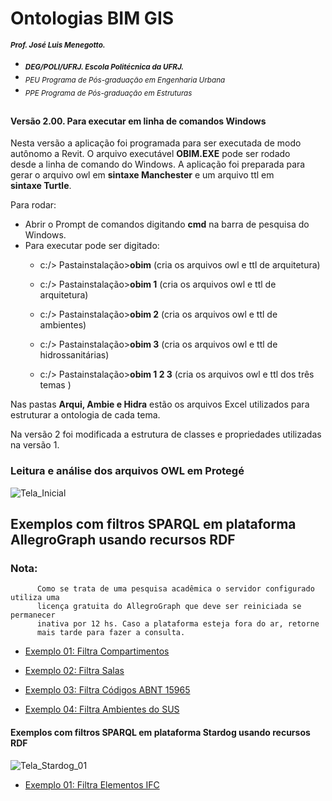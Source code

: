 # Ontologias BIM GIS
<sub> **_Prof. José Luis Menegotto._**</sub> 
+ <sub> **_DEG/POLI/UFRJ. Escola Politécnica da UFRJ._**</sub>
+ <sub> _PEU Programa de Pós-graduação em Engenharia Urbana_</sub>
+ <sub> _PPE Programa de Pós-graduação em Estruturas_</sub>
## 
#### Versão 2.00. Para executar em linha de comandos Windows 

Nesta versão a aplicação foi programada para ser executada de modo autônomo a Revit. O arquivo executável **OBIM.EXE** pode ser rodado  
desde a linha de comando do Windows. A aplicação foi preparada para gerar o arquivo owl em **sintaxe Manchester** e um arquivo ttl em  
**sintaxe Turtle**.   

Para rodar:


  * Abrir o Prompt de comandos digitando **cmd** na barra de pesquisa do Windows.
  * Para executar pode ser digitado:  
    * c:/> Pastainstalação>**obim** (cria os arquivos owl e ttl de arquitetura)
    
    * c:/> Pastainstalação>**obim 1** (cria os  arquivos owl e ttl de arquitetura)  
    * c:/> Pastainstalação>**obim 2** (cria os arquivos owl e ttl de ambientes)  
    * c:/> Pastainstalação>**obim 3** (cria os arquivos owl e ttl de hidrossanitárias)  

    * c:/> Pastainstalação>**obim 1 2 3** (cria os arquivos owl e ttl dos três temas )  

Nas pastas **Arqui, Ambie e Hidra** estão os arquivos Excel utilizados para estruturar a ontologia de cada tema.  

Na versão 2 foi modificada a estrutura de classes e propriedades utilizadas na versão 1.  

### **Leitura e análise dos arquivos OWL em Protegé**  
![Tela_Inicial](https://user-images.githubusercontent.com/9437020/226172682-0c1a09aa-7069-428d-a8b8-fe8abb9ea39c.PNG)

## **Exemplos com filtros SPARQL em plataforma AllegroGraph usando recursos RDF**
### Nota:
          Como se trata de uma pesquisa acadêmica o servidor configurado utiliza uma   
          licença gratuita do AllegroGraph que deve ser reiniciada se permanecer  
          inativa por 12 hs. Caso a plataforma esteja fora do ar, retorne 
          mais tarde para fazer a consulta. 

- [Exemplo 01: Filtra Compartimentos](https://ag12pnceqjh5hmxu.allegrograph.cloud/webview/repositories/BIM/exec-query/anonymous/0bPosp-_jUoqS11H-tBo4/results?text=Select+%3Fcomp+%3Fnome+%3Fcod+%3Ftema+%3Fdes+%3Fem+%3Fcat+%3Fid+%3Farea%0AWhere%0A%7B%0A+++%3Fcomp+a+arq%3AQuarto%3B%0A+++++++++arq%3Atema+++++++++%3Ftema+%3B+%0A+++++++++arq%3Adescri%C3%A7%C3%A3o++++%3Fdes++%3B+%0A+++++++++arq%3A%C3%A9.dentro.de++%3Fem+++%3B%0A+++++++++arq%3A%C3%A9.categoria++%3Fcat++%3B%0A+++++++++arq%3Atem.ID+++++++%3Fid+++%3B%0A+++++++++arq%3A%C3%A1rea+++++++++%3Farea+%3B%0A+++++++++arq%3Anome+++++++++%3Fnome+%3B+++++++++++++++++%0A+++++++++arq%3Ac%C3%B3digo+++++++%3Fcod++.%0A%7D&language=SPARQL)

- [Exemplo 02: Filtra Salas](https://ag12pnceqjh5hmxu.allegrograph.cloud/webview/repositories/BIM/exec-query/anonymous/YNDFVHLWW1LzJKe5shtt5/results?text=select+%3Fem+%3Ftema+%3Fsala+%3Fcod+%3Fare%0Awhere+%0A%7B%0A+++%3Fsala+arq%3Ac%C3%B3digo+%3Fcod+%3B%0A+++++++++arq%3A%C3%A1rea+++%3Fare+%3B%0A+++++++++arq%3Atema+++%3Ftema%3B%0A+++++++++arq%3A%C3%A9.dentro.de+%3Fem.%0A%7D%0Aorder+by+%3Fem+%3Fare&language=SPARQL)

- [Exemplo 03: Filtra Códigos ABNT 15965](https://ag12pnceqjh5hmxu.allegrograph.cloud/webview/repositories/BIM/exec-query/anonymous/igfWPfdih3PkStlcIuNJX/results?text=SELECT+DISTINCT++%3Felem+%3Fcod+%3Fdescr+%0AWhere%0A%7B%0A++++++++%3Felem++abnt%3Ac%C3%B3digo-nbr+%3Fcod+%3B%0A+++++++++++++++abnt%3Adescri%C3%A7%C3%A3o+%3Fdescr.%0A%7D%0Aorder+by+%3Fcod&language=SPARQL)

- [Exemplo 04: Filtra Ambientes do SUS](https://ag12pnceqjh5hmxu.allegrograph.cloud/webview/repositories/BIM/exec-query/anonymous/eAkjEl3DoPRShdkKGrAHs/results?text=Select+distinct+%3Felem+%3Fsus+%3Fset+%3Fem%0AWhere%0A%7B%0A+++%3Felem++arq%3Adescri%C3%A7%C3%A3o++%3Fsus+.%0A+++filter+%28contains+%28str+%28%3Fsus%29%2C+%22SUS%22%29%29%0A%7D%0Aorder+by+%3Felem&language=SPARQL)

#### **Exemplos com filtros SPARQL em plataforma Stardog usando recursos RDF**

![Tela_Stardog_01](https://github.com/JLMenegotto/OntologiaBIM/assets/9437020/97afb135-f525-4887-a92f-cd68f006c1db)

- [Exemplo 01: Filtra Elementos IFC](https://cloud.stardog.com/share/fe71d0581acbde7b)

